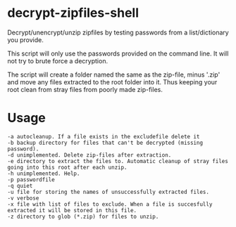 # decrypt-zipfiles-shell
Decrypt/unencrypt/unzip zipfiles by testing passwords from a list/dictionary you provide.

This script will only use the passwords provided on the command line. It will not try to brute force a decryption.

The script will create a folder named the same as the zip-file, minus '.zip' and move any files extracted to the root folder into it. Thus keeping your root clean from stray files from poorly made zip-files.

# Usage
```pre
-a autocleanup. If a file exists in the excludefile delete it
-b backup directory for files that can't be decrypted (missing password).
-d unimplemented. Delete zip-files after extraction.
-e directory to extract the files to. Automatic cleanup of stray files going into this root after each unzip.
-h unimplemented. Help.
-p passwordfile
-q quiet
-u file for storing the names of unsuccessfully extracted files.
-v verbose
-x file with list of files to exclude. When a file is succesfully extracted it will be stored in this file.
-z directory to glob (*.zip) for files to unzip.
```
